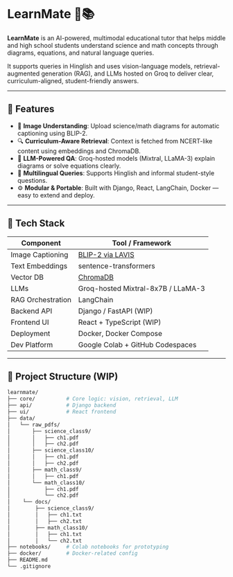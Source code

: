 # LearnMate 🧠📚

**LearnMate** is an AI-powered, multimodal educational tutor that helps middle and high school students understand science and math concepts through diagrams, equations, and natural language queries.

It supports queries in Hinglish and uses vision-language models, retrieval-augmented generation (RAG), and LLMs hosted on Groq to deliver clear, curriculum-aligned, student-friendly answers.

---

## 🚀 Features

- 📸 **Image Understanding**: Upload science/math diagrams for automatic captioning using BLIP-2.
- 🔍 **Curriculum-Aware Retrieval**: Context is fetched from NCERT-like content using embeddings and ChromaDB.
- 🤖 **LLM-Powered QA**: Groq-hosted models (Mixtral, LLaMA-3) explain diagrams or solve equations clearly.
- 💬 **Multilingual Queries**: Supports Hinglish and informal student-style questions.
- ⚙️ **Modular & Portable**: Built with Django, React, LangChain, Docker — easy to extend and deploy.

---

## 🧱 Tech Stack

| Component          | Tool / Framework                           |
|--------------------|---------------------------------------------|
| Image Captioning   | [BLIP-2 via LAVIS](https://github.com/salesforce/LAVIS) |
| Text Embeddings    | sentence-transformers                      |
| Vector DB          | [ChromaDB](https://www.trychroma.com/)     |
| LLMs               | Groq-hosted Mixtral-8x7B / LLaMA-3          |
| RAG Orchestration  | LangChain                                  |
| Backend API        | Django / FastAPI (WIP)                     |
| Frontend UI        | React + TypeScript (WIP)                   |
| Deployment         | Docker, Docker Compose                     |
| Dev Platform       | Google Colab + GitHub Codespaces           |

---

## 📁 Project Structure (WIP)

```bash
learnmate/
├── core/          # Core logic: vision, retrieval, LLM
├── api/           # Django backend
├── ui/            # React frontend
├── data/
│   └── raw_pdfs/
│       ├── science_class9/
│       │   ├── ch1.pdf
│       │   ├── ch2.pdf
│       ├── science_class10/
│       │   ├── ch1.pdf
│       │   ├── ch2.pdf
│       ├── math_class9/
│       │   ├── ch1.pdf
│       └── math_class10/
│           ├── ch1.pdf
│           └── ch2.pdf
│    └── docs/
│        ├── science_class9/
│        │   ├── ch1.txt
│        │   ├── ch2.txt
│        ├── math_class10/
│        │   ├── ch1.txt
│        │   └── ch2.txt
├── notebooks/     # Colab notebooks for prototyping
├── docker/        # Docker-related config
├── README.md
└── .gitignore
